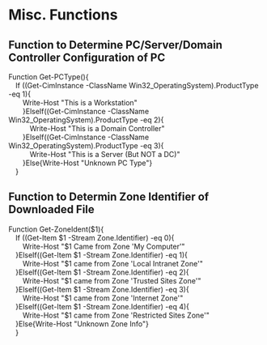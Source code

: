 # Misc. Functions

## Function to Determine PC/Server/Domain Controller Configuration of PC
<p>Function Get-PCType(){
<br>&emsp;If ((Get-CimInstance -ClassName Win32_OperatingSystem).ProductType -eq 1){
<br>&emsp;&emsp;Write-Host "This is a Workstation"
<br>&emsp;&emsp;}ElseIf((Get-CimInstance -ClassName Win32_OperatingSystem).ProductType -eq 2){
<br>&emsp;&emsp;&emsp;Write-Host "This is a Domain Controller"
<br>&emsp;&emsp;}ElseIf((Get-CimInstance -ClassName Win32_OperatingSystem).ProductType -eq 3){
<br>&emsp;&emsp;&emsp;Write-Host "This is a Server (But NOT a DC)"
<br>&emsp;&emsp;}Else{Write-Host "Unknown PC Type"}
<br>&emsp;}

## Function to Determin Zone Identifier of Downloaded File
<p>Function Get-ZoneIdent($1){
<br>&emsp;If ((Get-Item $1 -Stream Zone.Identifier) -eq 0){
<br>&emsp;&emsp;Write-Host "$1 Came from Zone 'My Computer'"
<br>&emsp;}ElseIf((Get-Item $1 -Stream Zone.Identifier) -eq 1){
<br>&emsp;&emsp;Write-Host "$1 came from Zone 'Local Intranet Zone'"
<br>&emsp;}ElseIf((Get-Item $1 -Stream Zone.Identifier) -eq 2){
<br>&emsp;&emsp;Write-Host "$1 came from Zone 'Trusted Sites Zone'"
<br>&emsp;}ElseIf((Get-Item $1 -Stream Zone.Identifier) -eq 3){
<br>&emsp;&emsp;Write-Host "$1 came from Zone 'Internet Zone'" 
<br>&emsp;}ElseIf((Get-Item $1 -Stream Zone.Identifier) -eq 4){
<br>&emsp;&emsp;Write-Host "$1 came from Zone 'Restricted Sites Zone'" 
<br>&emsp;}Else{Write-Host "Unknown Zone Info"}
<br>&emsp;}
